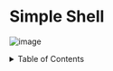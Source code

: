 # Simple Shell

![image](https://user-images.githubusercontent.com/113806658/206880492-e6db78f9-e057-4ac5-9d23-b8466809b706.png)

<!-- TABLE OF CONTENTS -->
<details>
  <summary>Table of Contents</summary>
  <ol>
    <li>
      <a href="#about-the-project">About The Project</a>
    </li>
    <li>
      <a href="#getting-started">Getting Started</a>
      <ul>
        <li><a href="#Example of use">Example of use</a></li>
        <li><a href="#Flowchart">
        
      
        

<!-- ABOUT THE PROJECT -->
## About The Project

A simple UNIX command interpreter

<p align="right">(<a href="#readme-top">back to top</a>)</p>

<!-- GETTING STARTED -->
## Getting Started

### Example of use

### Flowchart
![image](https://user-images.githubusercontent.com/113806658/206880804-92dfd2fb-7cb9-4c6d-9d6c-1d1873ea5e2d.png)

<p align="right">(<a href="#readme-top">back to top</a>)</p>

<!-- AUTHORS -->
## Authors
Matt Buckingham, Pallavi Jagtap and Wendy Wu




